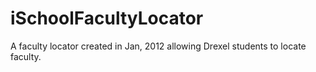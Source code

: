 iSchoolFacultyLocator
=====================

A faculty locator created in Jan, 2012 allowing Drexel students to locate faculty.